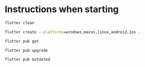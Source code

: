 # Instructions when starting

```cmd
flutter clean
```

```cmd
flutter create --platforms=windows,macos,linux,android,ios .
```

```cmd
flutter pub get
```

```cmd
flutter pub upgrade
```

```cmd
flutter pub outdated
```
